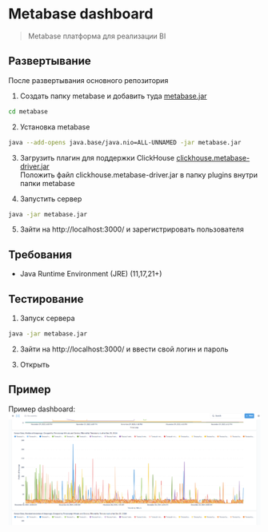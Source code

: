# Metabase dashboard

> Metabase платформа для реализации BI  

## Развертывание  

После развертывания основного репозитория 

1. Создать папку metabase и добавить туда [metabase.jar](https://www.metabase.com/start/oss/jar)  

```bash  
cd metabase  
```  

2. Установка metabase  
```bash  
java --add-opens java.base/java.nio=ALL-UNNAMED -jar metabase.jar  
```  

3. Загрузить плагин для поддержки ClickHouse [clickhouse.metabase-driver.jar](https://github.com/clickhouse/metabase-clickhouse-driver/releases/tag/1.51.0)  
Положить файл clickhouse.metabase-driver.jar в папку plugins внутри папки metabase  

4. Запустить сервер  
```bash  
java -jar metabase.jar  
```
5. Зайти на http://localhost:3000/ и зарегистрировать пользователя  

## Требования  
- Java Runtime Environment (JRE) (11,17,21+)  

## Тестирование  
1. Запуск сервера  

```bash  
java -jar metabase.jar  
```  

2. Зайти на http://localhost:3000/ и ввести свой логин и пароль  

3. Открыть 

## Пример
Пример dashboard:
![](https://github.com/Anzovi/ITMO_DE/blob/main/imgs/MetabaseBI_example.png)